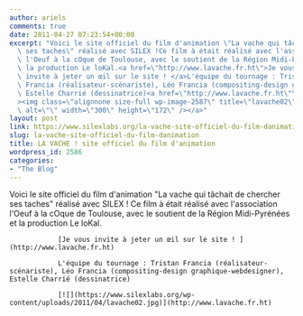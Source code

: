 ```yaml
---
author: ariels
comments: true
date: 2011-04-27 07:23:54+00:00
excerpt: "Voici le site officiel du film d'animation \"La vache qui tâchait de chercher\
  \ ses taches\" réalisé avec SILEX !Ce film à était réalisé avec l'association\
  \ l'Oeuf à la cOque de Toulouse, avec le soutient de la Région Midi-Pyrénées et\
  \ la production Le loKal.<a href=\"http://www.lavache.fr.ht\">Je vous\
  \ invite à jeter un œil sur le site ! </a>L'équipe du tournage : Tristan\
  \ Francia (réalisateur-scénariste), Léo Francia (compositing-design graphique-webdesigner),\
  \ Estelle Charrié (dessinatrice)<a href=\"http://www.lavache.fr.ht\"\
  ><img class=\"alignnone size-full wp-image-2587\" title=\"lavache02\" src=\"https://www.silexlabs.org/wp-content/uploads/2011/04/lavache02.jpg\"\
  \ alt=\"\" width=\"300\" height=\"172\" /></a>"
layout: post
link: https://www.silexlabs.org/la-vache-site-officiel-du-film-danimation/
slug: la-vache-site-officiel-du-film-danimation
title: LA VACHE ! site officiel du film d'animation
wordpress_id: 2586
categories:
- "The Blog"
---
```


Voici le site officiel du film d'animation "La vache qui tâchait de chercher ses taches" réalisé avec SILEX !
				Ce film à était réalisé avec l'association l'Oeuf à la cOque de Toulouse, avec le soutient de la Région Midi-Pyrénées et la production Le loKal.

				[Je vous invite à jeter un œil sur le site ! ](http://www.lavache.fr.ht)

				L'équipe du tournage : Tristan Francia (réalisateur-scénariste), Léo Francia (compositing-design graphique-webdesigner), Estelle Charrié (dessinatrice)

				[![](https://www.silexlabs.org/wp-content/uploads/2011/04/lavache02.jpg)](http://www.lavache.fr.ht)
